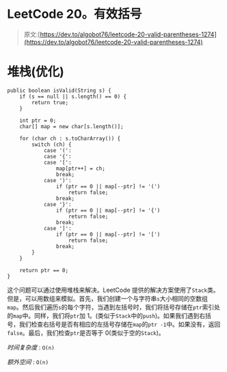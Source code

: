 # LeetCode 20。有效括号

> 原文:[https://dev.to/algobot76/leetcode-20-valid-parentheses-1274](https://dev.to/algobot76/leetcode-20-valid-parentheses-1274)

# [](#stack-optimized)堆栈(优化)

```
public boolean isValid(String s) {
    if (s == null || s.length() == 0) {
        return true;
    }

    int ptr = 0;
    char[] map = new char[s.length()];

    for (char ch : s.toCharArray()) {
        switch (ch) {
            case '(':
            case '{':
            case '[':
                map[ptr++] = ch;
                break;
            case ')':
                if (ptr == 0 || map[--ptr] != '(')
                    return false;
                break;
            case '}':
                if (ptr == 0 || map[--ptr] != '{')
                    return false;
                break;
            case ']':
                if (ptr == 0 || map[--ptr] != '[')
                    return false;
                break;
        }
    }

    return ptr == 0;
} 
```

这个问题可以通过使用堆栈来解决。LeetCode 提供的解决方案使用了`Stack`类。但是，可以用数组来模拟。首先，我们创建一个与字符串`s`大小相同的空数组`map`。然后我们遍历`s`的每个字符，当遇到左括号时，我们将括号存储在`ptr`索引处的`map`中。同样，我们将`ptr`加 1。(类似于`Stack`中的`push`)。如果我们遇到右括号，我们检查右括号是否有相应的左括号存储在`map`的`ptr -1`中。如果没有，返回`false`。最后，我们检查`ptr`是否等于 0(类似于空的`Stack`)。

*时间复杂度* : `O(n)`

*额外空间* : `O(n)`